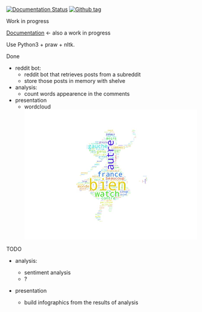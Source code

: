 [![Documentation Status](https://readthedocs.org/projects/reddit-bot-analysis/badge/)](http://reddit-bot-analysis.readthedocs.io/en/latest/)
[![Github tag](https://img.shields.io/github/tag/JulienRouse/reddit-bot-analysis.svg)](https://github.com/JulienRouse/reddit-bot-analysis/tree/v0.2.0)

Work in progress 

[Documentation](http://reddit-bot-analysis.readthedocs.io/en/latest/) <- also a work in progress
 
Use Python3 + praw + nltk.

Done
- reddit bot:
  - reddit bot that retrieves posts from a subreddit
  - store those posts in memory with shelve
- analysis:
  - count words appearence in the comments
- presentation
  - wordcloud ![noice](./wordcloud/alice.jpg)


TODO

- analysis:
  - sentiment analysis
  - ?

- presentation
  - build infographics from the results of analysis